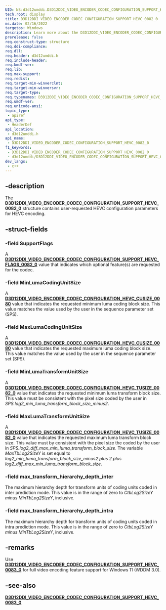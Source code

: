 ```yaml
---
UID: NS:d3d12umddi.D3D12DDI_VIDEO_ENCODER_CODEC_CONFIGURATION_SUPPORT_HEVC_0082_0
tech.root: display
title: D3D12DDI_VIDEO_ENCODER_CODEC_CONFIGURATION_SUPPORT_HEVC_0082_0
ms.date: 02/16/2022
targetos: Windows
description: Learn more about the D3D12DDI_VIDEO_ENCODER_CODEC_CONFIGURATION_SUPPORT_HEVC_0082_0 structure.
prerelease: false
req.construct-type: structure
req.ddi-compliance: 
req.dll: 
req.header: d3d12umddi.h
req.include-header: 
req.kmdf-ver: 
req.lib: 
req.max-support: 
req.redist: 
req.target-min-winverclnt:
req.target-min-winversvr: 
req.target-type: 
req.typenames: D3D12DDI_VIDEO_ENCODER_CODEC_CONFIGURATION_SUPPORT_HEVC_0082_0
req.umdf-ver: 
req.unicode-ansi: 
topic_type:
 - apiref
api_type:
 - HeaderDef
api_location:
 - d3d12umddi.h
api_name:
 - D3D12DDI_VIDEO_ENCODER_CODEC_CONFIGURATION_SUPPORT_HEVC_0082_0
f1_keywords:
 - D3D12DDI_VIDEO_ENCODER_CODEC_CONFIGURATION_SUPPORT_HEVC_0082_0
 - d3d12umddi/D3D12DDI_VIDEO_ENCODER_CODEC_CONFIGURATION_SUPPORT_HEVC_0082_0
dev_langs:
 - c++
---
```


## -description

The **D3D12DDI_VIDEO_ENCODER_CODEC_CONFIGURATION_SUPPORT_HEVC_0082_0** structure contains user-requested HEVC configuration parameters for HEVC encoding.

## -struct-fields

### -field SupportFlags

A [**D3D12DDI_VIDEO_ENCODER_CODEC_CONFIGURATION_SUPPORT_HEVC_FLAGS_0082_0**](ne-d3d12umddi-d3d12ddi_video_encoder_codec_configuration_support_hevc_flags_0082_0.md) value that indicates which optional feature(s) are requested for the codec.

### -field MinLumaCodingUnitSize

A [**D3D12DDI_VIDEO_ENCODER_CODEC_CONFIGURATION_HEVC_CUSIZE_0080**](ne-d3d12umddi-d3d12ddi_video_encoder_codec_configuration_hevc_cusize_0080.md) value that indicates the requested minimum luma coding block size. This value matches the value used by the user in the sequence parameter set (SPS).

### -field MaxLumaCodingUnitSize

A [**D3D12DDI_VIDEO_ENCODER_CODEC_CONFIGURATION_HEVC_CUSIZE_0080**](ne-d3d12umddi-d3d12ddi_video_encoder_codec_configuration_hevc_cusize_0080.md) value that indicates the requested maximum luma coding block size. This value matches the value used by the user in the sequence parameter set (SPS).

### -field MinLumaTransformUnitSize

A [**D3D12DDI_VIDEO_ENCODER_CODEC_CONFIGURATION_HEVC_TUSIZE_0082_0**](ne-d3d12umddi-d3d12ddi_video_encoder_codec_configuration_hevc_tusize_0082_0.md) value that indicates the requested minimum luma transform block size. This value must be consistent with the pixel size coded by the user in *SPS.log2_min_luma_transform_block_size_minus2*.

### -field MaxLumaTransformUnitSize

A [**D3D12DDI_VIDEO_ENCODER_CODEC_CONFIGURATION_HEVC_TUSIZE_0082_0**](ne-d3d12umddi-d3d12ddi_video_encoder_codec_configuration_hevc_tusize_0082_0.md) value that indicates the requested maximum luma transform block size. This value must by consistent with the pixel size the coded by the user in *SPS.log2_diff_max_min_luma_transform_block_size*. The variable *MaxTbLog2SizeY* is set equal to *log2_min_luma_transform_block_size_minus2 plus 2 plus log2_diff_max_min_luma_transform_block_size*.

### -field max_transform_hierarchy_depth_inter

The maximum hierarchy depth for transform units of coding units coded in inter prediction mode. This value is in the range of zero to *CtbLog2SizeY minus MinTbLog2SizeY*, inclusive.

### -field max_transform_hierarchy_depth_intra

The maximum hierarchy depth for transform units of coding units coded in intra prediction mode. This value is in the range of zero to *CtbLog2SizeY minus MinTbLog2SizeY*, inclusive.

## -remarks

Use [**D3D12DDI_VIDEO_ENCODER_CODEC_CONFIGURATION_SUPPORT_HEVC_0083_0**](ns-d3d12umddi-d3d12ddi_video_encoder_codec_configuration_support_hevc_0083_0.md) for full video encoding feature support for Windows 11 (WDDM 3.0).

## -see-also

[**D3D12DDI_VIDEO_ENCODER_CODEC_CONFIGURATION_SUPPORT_HEVC_0083_0**](ns-d3d12umddi-d3d12ddi_video_encoder_codec_configuration_support_hevc_0083_0.md)
